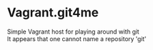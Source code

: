 # Vagrant.git4me
Simple Vagrant host for playing around with git  
It appears that one cannot name a repository 'git'
